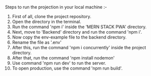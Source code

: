 
Steps to run the projection in your local machine :-

1. First of all, clone the project repository.
2. Open the directory in the terminal.
3. Run the command 'npm i' inside the 'MERN STACK PWA' directory.
4. Next, move to 'Backend' directory and run the command 'npm i'.
5. Now copy the env-example file to the backend directory.
6. Rename the file as '.env'
7. After this, run the command 'npm i concurrently' inside the project directory.
8. After that, run the command 'npm install nodemon'
9. Use command 'npm run dev' to run the server.
10. To open production, use the command 'npm run build'. 
